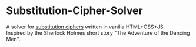 # Substitution-Cipher-Solver
A solver for [substitution ciphers](https://en.wikipedia.org/wiki/Substitution_cipher) written in vanilla HTML+CSS+JS.  
Inspired by the Sherlock Holmes short story "The Adventure of the Dancing Men".

